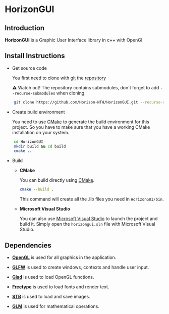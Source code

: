 # HorizonGUI

## Introduction

**HorizonGUI** is a Graphic User Interface library in c++ with OpenGl

## Install Instructions

* Get source code

    You first need to clone with [git](https://git-scm.com) the [repository](https://github.com/Horizon-NTH/HorizonGUI.git)

    ⚠️ Watch out! The repository contains submodules, don't forget to add `--recurse-submodules` when cloning.  


```bash
    git clone https://github.com/Horizon-NTH/HorizonGUI.git --recurse-submodules
```

* Create build environment

    You need to use [CMake](https://cmake.org/) to generate the build environment for this project. So you have to make sure that you have a working CMake installation on your system.

```bash
    cd HorizonGUI
    mkdir build && cd build
    cmake ..
```

* Build

  * **CMake**

    You can build directly using [CMake](https://cmake.org/).

    ```bash
    cmake --build .
    ```

    This command will create all the .lib files you need in `HorizonGUI/bin`.

  * **Microsoft Visual Studio**

    You can also use [Microsoft Visual Studio](https://visualstudio.microsoft.com/) to launch the project and build it. Simply open the `horizongui.sln` file with Microsoft Visual Studio.

## Dependencies

* **[OpenGL](https://www.opengl.org)** is used for all graphics in the application.

* **[GLFW](https://www.glfw.org)** is used to create windows, contexts and handle user input.

* **[Glad](https://glad.dav1d.de)** is used to load OpenGL functions.

* **[Freetype](https://freetype.org/index.html)** is used to load fonts and render text.

* **[STB](https://github.com/nothings/stb)** is used to load and save images.

* **[GLM](https://glm.g-truc.net/0.9.9/index.html)** is used for mathematical operations.